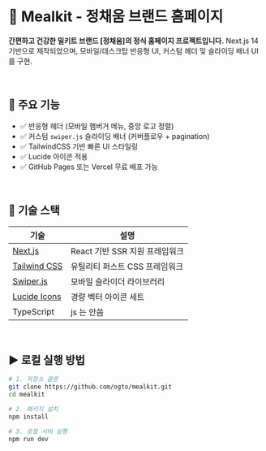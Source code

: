 # 🥗 Mealkit - 정채움 브랜드 홈페이지

**간편하고 건강한 밀키트 브랜드 [정채움]의 정식 홈페이지 프로젝트입니다.**
Next.js 14 기반으로 제작되었으며, 모바일/데스크탑 반응형 UI, 커스텀 헤더 및 슬라이딩 배너 UI를 구현.

<br/>

## 📸 주요 기능

- ✅ 반응형 헤더 (모바일 햄버거 메뉴, 중앙 로고 정렬)
- ✅ 커스텀 `swiper.js` 슬라이딩 배너 (커버플로우 + pagination)
- ✅ TailwindCSS 기반 빠른 UI 스타일링
- ✅ Lucide 아이콘 적용
- ✅ GitHub Pages 또는 Vercel 무료 배포 가능

<br/>

## 🧱 기술 스택

| 기술 | 설명 |
|------|------|
| [Next.js](https://nextjs.org/) | React 기반 SSR 지원 프레임워크 |
| [Tailwind CSS](https://tailwindcss.com/) | 유틸리티 퍼스트 CSS 프레임워크 |
| [Swiper.js](https://swiperjs.com/react) | 모바일 슬라이더 라이브러리 |
| [Lucide Icons](https://lucide.dev/) | 경량 벡터 아이콘 세트 |
| TypeScript | js 는 안씀|

<br/>

## ▶️ 로컬 실행 방법

```bash
# 1. 저장소 클론
git clone https://github.com/ogto/mealkit.git
cd mealkit

# 2. 패키지 설치
npm install

# 3. 로컬 서버 실행
npm run dev
